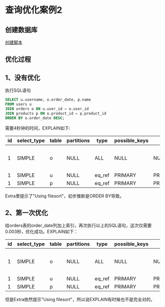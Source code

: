 # 查询优化案例2

## 创建数据库

[创建脚本](CREATE_DB.md)

## 优化过程

## 1、没有优化
执行SQL语句
```SQL
SELECT u.username, o.order_date, p.name
FROM users u
JOIN orders o ON u.user_id = o.user_id
JOIN products p ON o.product_id = p.product_id
ORDER BY o.order_date DESC;
```

需要4秒钟的时间，EXPLAIN如下:


| id | select_type | table | partitions | type   | possible_keys | key     | key_len | ref                           | rows    | filtered | Extra                       |
|----|-------------|-------|------------|--------|---------------|---------|---------|-------------------------------|---------|----------|-----------------------------|
|  1 | SIMPLE      | o     | NULL       | ALL    | NULL          | NULL    | NULL    | NULL                          | 9742689 |   100.00 | Using where; Using filesort |
|  1 | SIMPLE      | u     | NULL       | eq_ref | PRIMARY       | PRIMARY | 4       | optimize_train_2.o.user_id    |       1 |   100.00 | NULL                        |
|  1 | SIMPLE      | p     | NULL       | eq_ref | PRIMARY       | PRIMARY | 4       | optimize_train_2.o.product_id |       1 |   100.00 | NULL                        |

Extra里提示了"Using filesort"，初步推断是ORDER BY导致。

## 2、第一次优化
给orders表的order_date列加上索引，再次执行以上的SQL语句，这次仅需要0.003秒，优化成功。EXPLAIN如下：

| id | select_type | table | partitions | type   | possible_keys | key     | key_len | ref                           | rows    | filtered | Extra                       |
|----|-------------|-------|------------|--------|---------------|---------|---------|-------------------------------|---------|----------|-----------------------------|
|  1 | SIMPLE      | o     | NULL       | ALL    | NULL          | NULL    | NULL    | NULL                          | 9742689 |   100.00 | Using where; Using filesort |
|  1 | SIMPLE      | u     | NULL       | eq_ref | PRIMARY       | PRIMARY | 4       | optimize_train_2.o.user_id    |       1 |   100.00 | NULL                        |
|  1 | SIMPLE      | p     | NULL       | eq_ref | PRIMARY       | PRIMARY | 4       | optimize_train_2.o.product_id |       1 |   100.00 | NULL                        |

但是Extra依然提示"Using filesort"，所以说EXPLAIN有时候也不是完全对的。

